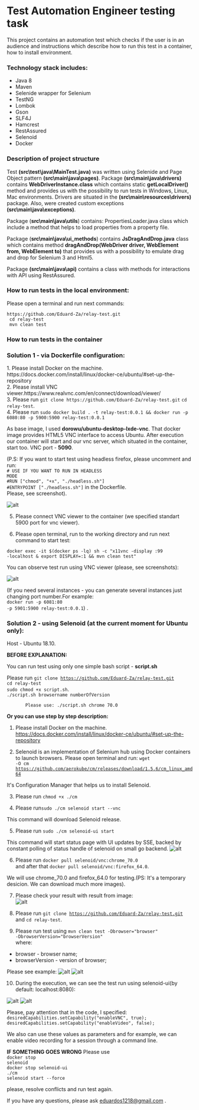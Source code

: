 # Test Automation Engineer testing task

This project contains an automation test which checks if the user is in an audience and instructions which describe how to run this test in a container, how to install environment.

<h3>Technology stack includes:</h3>
<ul>
<li>Java 8</li>
<li>Maven</li>
<li>Selenide wrapper for Selenium</li>
<li>TestNG</li>
<li>Lombok</li>
<li>Gson</li>
<li>SLF4J</li>
<li>Hamcrest</li>
<li>RestAssured</li>
<li>Selenoid</li>
<li>Docker</li>
</ul>

<h3>Description of project structure</h3>

Test <b>(src\test\java\MainTest.java)</b> was written using Selenide and Page Object pattern <b>(src\main\java\pages)</b>.
Package <b>(src\main\java\drivers)</b> contains <b>WebDriverInstance.class</b> which contains static <b>getLocalDriver()</b> method and provides us with the possibility to run tests in Windows, Linux, Mac environments. 
Drivers are situated in the <b>(src\main\resources\drivers)</b> package.
Also, were created custom exceptions <b>(src\main\java\exceptions)</b>.

Package (<b>src\main\java\utils</b>) contains: PropertiesLoader.java class which include a method that helps to load properties from a property file.


Package (<b>src\main\java\ui_methods</b>) contains <b>JsDragAndDrop.java</b> class which contains method <b>dragAndDrop(WebDriver driver, WebElement from, WebElement to)</b> that provides us with a possibility to emulate drag and drop for Selenium 3 and Html5.

Package <b>(src\main\java\api)</b> contains a class with methods for interactions with API using RestAssured.

<h3>How to run tests in the local environment:</h3>

<p>Please open a terminal and run next commands:</p>
<code>https://github.com/Eduard-Za/relay-test.git</code><br/>
<code> cd relay-test</code><br/>
<code> mvn clean test</code><br/>

<h3>How to run tests in the container</h3>

<h3>Solution 1 - via Dockerfile configuration:</h3>
1. Please install Docker on the machine.
https://docs.docker.com/install/linux/docker-ce/ubuntu/#set-up-the-repository</br>
2. Please install VNC viewer.https://www.realvnc.com/en/connect/download/viewer/</br>
3. Please run <code>git clone https://github.com/Eduard-Za/relay-test.git</code>
              <code>cd relay-test</code>.</br>
4. Please run <code>sudo docker build . -t relay-test:0.0.1 && docker run -p 6080:80 -p 5900:5900 relay-test:0.0.1</code></br>

As base image, I used <b>dorowu/ubuntu-desktop-lxde-vnc</b>. That docker image provides HTML5 VNC interface to access Ubuntu. After execution our container will start and our vnc server, which situated in the container, start too.
VNC port - <b>5090</b>. </br>

(P.S: If you want to start test using headless firefox, please uncomment and run:</br>
<code># USE IF YOU WANT TO RUN IN HEADLESS MODE</code></br>
<code>#RUN ["chmod", "+x", "./headless.sh"]</code></br>
<code>#ENTRYPOINT ["./headless.sh"]</code> in the Dockerfile.</br>
Please, see screenshot).

![alt](https://github.com/Eduard-Za/relay-test/blob/master/images/Screenshot%20from%202018-12-24%2006-05-11.png)


5. Please connect VNC viewer to the container (we specified standart 5900 port for vnc viewer).

6. Please open terminal, run to the working directory and run next command to start test:

<code>docker exec -it $(docker ps -lq) sh -c "x11vnc -display :99 -localhost & export DISPLAY=:1 && mvn clean test" </code>

You can observe test run using VNC viewer (please, see screenshots):

![alt](https://github.com/Eduard-Za/relay-test/blob/master/images/Screenshot%20from%202018-12-24%2006-29-25.png)


(If you need several instances - you can generate several instances just changing port number.For example:</br>
<code>docker run -p 6081:80 -p 5901:5900 relay-test:0.0.1</code>) .


<h3>Solution 2 - using Selenoid (at the current moment for Ubuntu only):</h3>

Host - Ubuntu 18.10.

<b>BEFORE EXPLANATION:</b>

You can run test using only one simple bash script - <b>script.sh</b>

Please run <code>git clone https://github.com/Eduard-Za/relay-test.git</code><br>
           <code>cd relay-test</code><br>
           <code>sudo chmod +x script.sh</code>.<br>
           <code>./script.sh browsername numberOfVersion</code><br> 
           
           Please use: ./script.sh chrome 70.0
              
              
<b>Or you can use step by step description:</b>


1. Please install Docker on the machine.
https://docs.docker.com/install/linux/docker-ce/ubuntu/#set-up-the-repository

2. Selenoid is an implementation of Selenium hub using Docker containers to launch browsers.
Please open terminal and run:
<code>wget -O cm https://github.com/aerokube/cm/releases/download/1.5.6/cm_linux_amd64</code>

It's Configuration Manager that helps us to install Selenoid.

3. Please run <code>chmod +x ./cm</code>

4. Please run<code>sudo ./cm selenoid start --vnc</code>

This command will download Selenoid release.

5. Please run <code>sudo ./cm selenoid-ui start</code>

This command will start status page with UI updates by SSE, backed by constant polling of status handle of selenoid on small go backend.
![alt](https://github.com/Eduard-Za/relay-test/blob/master/images/image.png)

6. Please run <code>docker pull selenoid/vnc:chrome_70.0</code><br>
and after that <code>docker pull selenoid/vnc:firefox_64.0</code>.

We will use chrome_70.0 and firefox_64.0 for testing.(PS: It's a temporary desicion. We can download much more images).

7. Please check your result with result from image:</br>
![alt](https://github.com/Eduard-Za/relay-test/blob/master/images/Screenshot%20from%202018-12-20%2000-12-55.png)


8. Please run <code>git clone https://github.com/Eduard-Za/relay-test.git</code><br>
          and <code>cd relay-test</code>.
          
9. Please run test using <code>mvn clean test -Dbrowser="browser" -DbrowserVersion="browserVersion"</code>
<br>where:</br>
<ul>
          <li>browser - browser name;</li>
          <li>browserVersion - version of browser;</li>
</ul>

Please see example:
![alt](https://github.com/Eduard-Za/relay-test/blob/master/images/part1.png)
![alt](https://github.com/Eduard-Za/relay-test/blob/master/images/part2.png)


10. During the execution, we can see the test run using selenoid-ui(by default: localhost:8080):

![alt](https://github.com/Eduard-Za/relay-test/blob/master/images/Screenshot%20from%202018-12-20%2000-35-56.png)
![alt](https://github.com/Eduard-Za/relay-test/blob/master/images/Screenshot%20from%202018-12-20%2000-37-22.png)

Please, pay attention that in the code, I specified:
<code>desiredCapabilities.setCapability("enableVNC", true);
      desiredCapabilities.setCapability("enableVideo", false);</code>
      
We also can use these values as parameters and for example, we can enable video recording for a session through a command line.

<b>IF SOMETHING GOES WRONG</b>
Please use <br>
<code>docker stop selenoid</code><br>
<code>docker stop selenoid-ui</code><br>
<code>./cm selenoid start --force</code>

please, resolve conflicts and run test again.

If you have any questions, please ask eduardos1218@gmail.com .
